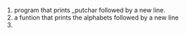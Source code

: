 1. program that prints _putchar followed by a new line.
2. a funtion that prints the alphabets followed by a new line
3. 
